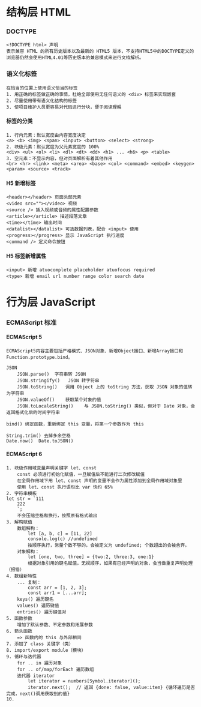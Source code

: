 # 结构层 HTML
###  DOCTYPE
    <!DOCTYPE html> 声明
    表示兼容 HTML 的所有历史版本以及最新的 HTML5 版本，不支持HTML5中的DOCTYPE定义的浏览器仍然会使用HTML4.01等历史版本的兼容模式来进行文档解析。

### 语义化标签
    在恰当的位置上使用语义恰当的标签
    1. 用正确的标签做正确的事情，杜绝全部使用无任何语义的 <div> 标签来实现嵌套
    2. 尽量使用带有语义化结构的标签
    3. 使项目维护人员更容易对代码进行分块，便于阅读理解

#### 标签的分类
    1. 行内元素：默认宽度由内容宽度决定
    <a> <b> <img> <span> <input> <button> <select> <strong>
    2. 块级元素：默认宽度为父元素宽度的 100%
    <div> <ul> <ol> <li> <dl> <dt> <dd> <h1> ... <h6> <p> <table>
    3. 空元素：不显示内容，但对页面解析有着其他作用
    <br> <hr> <link> <meta> <area> <base> <col> <command> <embed> <keygen> <param> <source> <track>

#### H5 新增标签
    <header></header> 页面头部元素
    <video src=""></video> 视频
    <source /> 插入视频或音频的属性配置参数
    <article></article> 描述段落文章
    <time></time> 输出时间
    <datalist></datalist> 可选数据列表，配合 <input> 使用
    <progress></progress> 显示 JavaScript 执行进度
    <command /> 定义命令按钮

#### H5 标签新增属性
    <input> 新增 atuocomplete placeholder atuofocus required
    <type> 新增 email url number range color search date

# 行为层 JavaScript
### ECMAScript 标准
#### ECMAScript 5
    ECMAScript5内容主要包括严格模式、JSON对象、新增Object接口、新增Array接口和Function.prototype.bind。

    JSON
        JSON.parse()  字符串转 JSON
        JSON.stringify()   JSON 转字符串
        JSON.toString()   调用 Object 上的 toString 方法，获取 JSON 对象的值转为字符串
        JSON.valueOf()    获取某个对象的值
        JSON.toLocaleString()    与 JSON.toString() 类似，但对于 Date 对象，会返回格式化后的时间字符串

    bind() 绑定函数，重新绑定 this 变量，将第一个参数作为 this

    String.trim() 去掉多余空格
    Date.now()  Date.toJSON()

#### ECMAScript 6
    1. 块级作用域变量声明关键字 let、const
        const 必须进行初始化赋值，一旦赋值后不能进行二次修改赋值
        在全局作用域下用 let、const 声明的变量不会作为属性添加到全局作用域对象里
        使用 let、const 执行语句比 var 快约 65%
    2. 字符串模板
    let str = `111
        222
        `;
        不会压缩空格和换行，按照原有格式输出
    3. 解构赋值
        数组解构：
            let [a, b, c] = [11, 22]
            console.log(c) //undefined
            按顺序执行，常量个数不够的，会被定义为 undefined; 个数超出的会被舍弃。
        对象解构：
            let [one, two, three] = {two:2, three:3, one:1}
            根据对象引用的键名赋值，无视顺序，如果有已经声明的对象，会当做重复声明处理（报错）
    4. 数组新特性
        ... 复制：
            const arr = [1, 2, 3];
            const arr1 = [...arr];
        keys() 遍历键名
        values() 遍历键值
        entries() 遍历键值对
    5. 函数参数
        增加了默认参数、不定参数和拓展参数
    6. 箭头函数
        => 函数内的 this 与外部相同
    7. 添加了 class 关键字（类）
    8. import/export module（模块）
    9. 循环与迭代器
        for .. in 遍历对象
        for .. of/map/forEach 遍历数组
        迭代器 iterator
            let iterator = numbers[Symbol.iterator]();
            iterator.next();  // 返回 {done: false, value:item} {循环遍历是否完成，next()调用获取到的值}
    10. 
